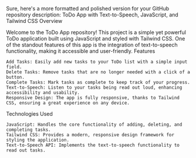Sure, here's a more formatted and polished version for your GitHub repository description:
ToDo App with Text-to-Speech, JavaScript, and Tailwind CSS
Overview

Welcome to the ToDo App repository! This project is a simple yet powerful ToDo application built using JavaScript and styled with Tailwind CSS. One of the standout features of this app is the integration of text-to-speech functionality, making it accessible and user-friendly.
Features

    Add Tasks: Easily add new tasks to your ToDo list with a simple input field.
    Delete Tasks: Remove tasks that are no longer needed with a click of a button.
    Complete Tasks: Mark tasks as complete to keep track of your progress.
    Text-to-Speech: Listen to your tasks being read out loud, enhancing accessibility and usability.
    Responsive Design: The app is fully responsive, thanks to Tailwind CSS, ensuring a great experience on any device.

Technologies Used

    JavaScript: Handles the core functionality of adding, deleting, and completing tasks.
    Tailwind CSS: Provides a modern, responsive design framework for styling the application.
    Text-to-Speech API: Implements the text-to-speech functionality to read out tasks.
